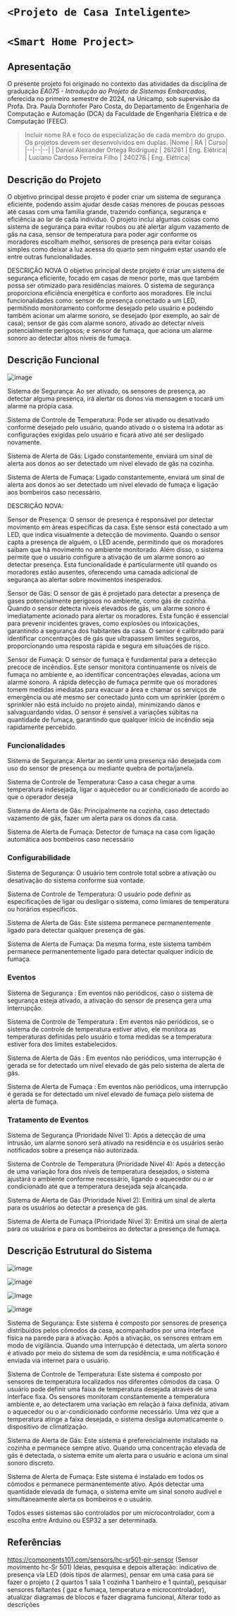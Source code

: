# `<Projeto de Casa Inteligente>`
# `<Smart Home Project>`

## Apresentação

O presente projeto foi originado no contexto das atividades da disciplina de graduação *EA075 - Introdução ao Projeto de Sistemas Embarcados*, 
oferecida no primeiro semestre de 2024, na Unicamp, sob supervisão da Profa. Dra. Paula Dornhofer Paro Costa, do Departamento de Engenharia de Computação e Automação (DCA) da Faculdade de Engenharia Elétrica e de Computação (FEEC).

> Incluir nome RA e foco de especialização de cada membro do grupo. Os projetos devem ser desenvolvidos em duplas.
> |Nome  | RA | Curso|
> |--|--|--|
> | Daniel Alexander Ortega Rodriguez  | 261261  | Eng. Elétrica|
> | Luciano Cardoso Ferreira Filho     | 240276  | Eng. Elétrica|


## Descrição do Projeto
  O objetivo principal desse projeto é poder criar um sistema de segurança eficiente, podendo assim ajudar desde casas menores de poucas pessoas até casas com uma familia grande, trazendo confiança, segurança e eficiência ao lar de cada individuo. O projeto inclui algumas coisas como sistema de segurança para evitar roubos ou até alertar algum vazamento de gâs na casa, sensor de temperatura para poder agir conforme os moradores escolham melhor, sensores de presença para evitar coisas simples como deixar a luz acessa do quarto sem ninguém estar usando ele entre outras funcionalidades.

 DESCRIÇÃO NOVA
 O objetivo principal deste projeto é criar um sistema de segurança eficiente, focado em casas de menor porte, mas que também possa ser otimizado para residências maiores. O sistema de segurança proporciona 
 eficiência energética e conforto aos moradores. Ele inclui funcionalidades como: sensor de presença conectado a um LED, permitindo monitoramento conforme desejado pelo usuário e podendo também acionar um alarme 
 sonoro, se desejado (por exemplo, ao sair de casa); sensor de gás com alarme sonoro, ativado ao detectar níveis potencialmente perigosos; e sensor de fumaça, que aciona um alarme sonoro ao detectar altos níveis 
 de fumaça.
 
## Descrição Funcional
![image](https://github.com/EndlessLight9/ea075-2024.1-dolc/assets/165411886/f6f2a04e-b437-436f-868a-ebb4185268f3)

Sistema de Segurança: Ao ser ativado, os sensores de presença, ao detectar alguma presença, irá alertar os donos via mensagem e tocará um alarme na própia casa.

Sistema de Controle de Temperatura: Pode ser ativado ou desativado conforme desejado pelo usuário, quando ativado o o sistema irá adotar as configurações exigidas pelo usuário e ficará ativo até ser desligado novamente.

Sistema de Alerta de Gâs: Ligado constantemente, enviará um sinal de alerta aos donos ao ser detectado um nivel elevado de gâs na cozinha. 

Sistema de Alerta de Fumaça: Ligado constantemente, enviará um sinal de alerta aos donos ao ser detectado um nivel elevado de fumaça e ligação aos bombeiros caso necessário.

DESCRIÇÃO NOVA:

Sensor de Presença:
 O sensor de presença é responsável por detectar movimento em áreas específicas da casa. Este sensor está conectado a um LED, que indica visualmente a detecção de movimento. Quando o sensor capta a presença de 
 alguém, o LED acende, permitindo que os moradores saibam que há movimento no ambiente monitorado. Além disso, o sistema permite que o usuário configure a ativação de um alarme sonoro ao detectar presença. Esta 
 funcionalidade é particularmente útil quando os moradores estão ausentes, oferecendo uma camada adicional de segurança ao alertar sobre movimentos inesperados.

 Sensor de Gás:
 O sensor de gás é projetado para detectar a presença de gases potencialmente perigosos no ambiente, como gás de cozinha. Quando o sensor detecta níveis elevados de gás, um alarme sonoro é imediatamente acionado 
 para alertar os moradores. Esta função é essencial para prevenir incidentes graves, como explosões ou intoxicações, garantindo a segurança dos habitantes da casa. O sensor é calibrado para identificar 
 concentrações de gás que ultrapassem limites seguros, proporcionando uma resposta rápida e segura em situações de risco.

 Sensor de Fumaça:
 O sensor de fumaça é fundamental para a detecção precoce de incêndios. Este sensor monitora continuamente os níveis de fumaça no ambiente e, ao identificar concentrações elevadas, aciona um alarme sonoro. A 
 rápida detecção de fumaça permite que os moradores tomem medidas imediatas para evacuar a área e chamar os serviços de emergência ou até mesmo ser conectado junto com um sprinkler (porém o sprinkler não está 
 incluido no projeto ainda), minimizando danos e salvaguardando vidas. O sensor é sensível a variações súbitas na quantidade de fumaça, garantindo que qualquer início de incêndio seja rapidamente percebido.



### Funcionalidades


Sistema de Segurança: Alertar ao sentir uma presença não desejada com uso do sensor de presença ou mediante quebra de porta/janela.

Sistema de Controle de Temperatura: Caso a casa chegar a uma temperatura indesejada, ligar o aquecedor ou ar condicionado de acordo ao que o operador deseja 

Sistema de Alerta de Gâs: Principalmente na cozinha, caso detectado vazamento de gás, fazer um alerta para os donos da casa.

Sistema de Alerta de Fumaça: Detector de fumaça na casa com ligação automática aos bombeiros caso necessário


### Configurabilidade


Sistema de Segurança: O usuário tem controle total sobre a ativação ou desativação do sistema conforme sua vontade.

Sistema de Controle de Temperatura: O usuário pode definir as especificações de ligar ou desligar o sistema, como limiares de temperatura ou horários específicos.

Sistema de Alerta de Gás: Este sistema permanece permanentemente ligado para detectar qualquer presença de gás.

Sistema de Alerta de Fumaça: Da mesma forma, este sistema também permanece permanentemente ligado para detectar qualquer indício de fumaça.


### Eventos


Sistema de Segurança : Em eventos não periódicos, caso o sistema de segurança esteja ativado, a ativação do sensor de presença gera uma interrupção.

Sistema de Controle de Temperatura : Em eventos não periódicos, se o sistema de controle de temperatura estiver ativo, ele monitora as temperaturas definidas pelo usuário e toma medidas se a temperatura estiver fora dos limites estabelecidos.

Sistema de Alerta de Gás : Em eventos não periódicos, uma interrupção é gerada se for detectado um nível elevado de gás pelo sistema de alerta de gás.

Sistema de Alerta de Fumaça : Em eventos não periódicos, uma interrupção é gerada se for detectado um nível elevado de fumaça pelo sistema de alerta de fumaça.






### Tratamento de Eventos


Sistema de Segurança (Prioridade Nível 1): Após a detecção de uma intrusão, um alarme sonoro será ativado na residência e os usuários serão notificados sobre a presença não autorizada.

Sistema de Controle de Temperatura (Prioridade Nível 4): Após a detecção de uma variação fora dos níveis de temperatura desejados, o sistema ajustará o ambiente conforme necessário, ligando o aquecedor ou o ar condicionado até que a temperatura desejada seja alcançada.

Sistema de Alerta de Gás (Prioridade Nível 2): Emitirá um sinal de alerta para os usuários ao detectar a presença de gás.

Sistema de Alerta de Fumaça (Prioridade Nível 3): Emitirá um sinal de alerta para os usuários e para os bombeiros ao detectar a presença de fumaça.


## Descrição Estrutural do Sistema

![image](https://github.com/EndlessLight9/ea075-2024.1-dolc/assets/165411886/8c178a6c-19a0-4361-89dd-12dc569bd164)


![image](https://github.com/EndlessLight9/ea075-2024.1-dolc/assets/165411886/3ab0f4d3-79ff-4416-8ff3-fe9ff33925c7)


![image](https://github.com/EndlessLight9/ea075-2024.1-dolc/assets/165411886/823c3a2e-a3e5-49d6-942e-efd07fbb6f29)


![image](https://github.com/EndlessLight9/ea075-2024.1-dolc/assets/165411886/ab8c8509-dfe5-456d-87a2-f8170f2da8da)

Sistema de Segurança: Este sistema é composto por sensores de presença distribuídos pelos cômodos da casa, acompanhados por uma interface física na parede para a ativação. Após a ativação, os sensores entram em modo de vigilância. Quando uma interrupção é detectada, um alerta sonoro é ativado por meio do sistema de som da residência, e uma notificação é enviada via internet para o usuário.

Sistema de Controle de Temperatura: Este sistema é composto por sensores de temperatura localizados nos diferentes cômodos da casa. O usuário pode definir uma faixa de temperatura desejada através de uma interface fixa. Os sensores monitoram constantemente a temperatura ambiente e, ao detectarem uma variação em relação à faixa definida, ativam o aquecedor ou o ar-condicionado conforme necessário. Uma vez que a temperatura atinge a faixa desejada, o sistema desliga automaticamente o dispositivo de climatização.


Sistema de Alerta de Gás: Este sistema é preferencialmente instalado na cozinha e permanece sempre ativo. Quando uma concentração elevada de gás é detectada, o sistema emite um alerta para o usuário e aciona um sinal sonoro discreto.

Sistema de Alerta de Fumaça: Este sistema é instalado em todos os cômodos e permanece permanentemente ativo. Após detectar uma quantidade elevada de fumaça, o sistema emite um sinal sonoro audível e simultaneamente alerta os bombeiros e o usuário.


Todos esses sistemas são controlados por um microcontrolador, com a escolha entre Arduino ou ESP32 a ser determinada.

> 

## Referências

https://components101.com/sensors/hc-sr501-pir-sensor (Sensor movimento hc-Sr 501)
Ideias, pesquisa e depois alteração: indicativo de presença via LED (dois tipos de alarmes), pensar em uma casa para se fazer o projeto ( 2 quartos 1 sala 1 cozinha 1 banheiro e 1 quintal), pesquisar sensores faltantes ( gaz e fumaça, temperatura e microcontrolador), atualizar diagramas de blocos e fazer diagrama funcional, Alterar todo as descrições  

